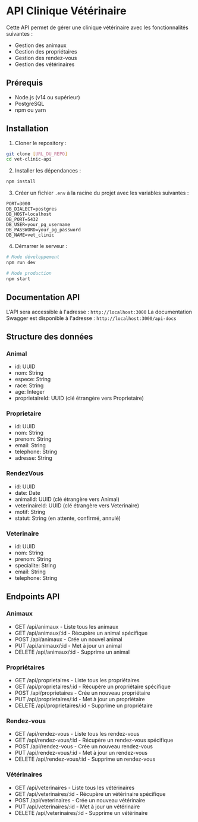 # API Clinique Vétérinaire

Cette API permet de gérer une clinique vétérinaire avec les fonctionnalités suivantes :
- Gestion des animaux
- Gestion des propriétaires
- Gestion des rendez-vous
- Gestion des vétérinaires

## Prérequis

- Node.js (v14 ou supérieur)
- PostgreSQL
- npm ou yarn

## Installation

1. Cloner le repository :
```bash
git clone [URL_DU_REPO]
cd vet-clinic-api
```

2. Installer les dépendances :
```bash
npm install
```

3. Créer un fichier `.env` à la racine du projet avec les variables suivantes :
```
PORT=3000
DB_DIALECT=postgres
DB_HOST=localhost
DB_PORT=5432
DB_USER=your_pg_username
DB_PASSWORD=your_pg_password
DB_NAME=vet_clinic
```

4. Démarrer le serveur :
```bash
# Mode développement
npm run dev

# Mode production
npm start
```

## Documentation API

L'API sera accessible à l'adresse : `http://localhost:3000`
La documentation Swagger est disponible à l'adresse : `http://localhost:3000/api-docs`

## Structure des données

### Animal
- id: UUID
- nom: String
- espece: String
- race: String
- age: Integer
- proprietaireId: UUID (clé étrangère vers Proprietaire)

### Proprietaire
- id: UUID
- nom: String
- prenom: String
- email: String
- telephone: String
- adresse: String

### RendezVous
- id: UUID
- date: Date
- animalId: UUID (clé étrangère vers Animal)
- veterinaireId: UUID (clé étrangère vers Veterinaire)
- motif: String
- statut: String (en attente, confirmé, annulé)

### Veterinaire
- id: UUID
- nom: String
- prenom: String
- specialite: String
- email: String
- telephone: String

## Endpoints API

### Animaux
- GET /api/animaux - Liste tous les animaux
- GET /api/animaux/:id - Récupère un animal spécifique
- POST /api/animaux - Crée un nouvel animal
- PUT /api/animaux/:id - Met à jour un animal
- DELETE /api/animaux/:id - Supprime un animal

### Propriétaires
- GET /api/proprietaires - Liste tous les propriétaires
- GET /api/proprietaires/:id - Récupère un propriétaire spécifique
- POST /api/proprietaires - Crée un nouveau propriétaire
- PUT /api/proprietaires/:id - Met à jour un propriétaire
- DELETE /api/proprietaires/:id - Supprime un propriétaire

### Rendez-vous
- GET /api/rendez-vous - Liste tous les rendez-vous
- GET /api/rendez-vous/:id - Récupère un rendez-vous spécifique
- POST /api/rendez-vous - Crée un nouveau rendez-vous
- PUT /api/rendez-vous/:id - Met à jour un rendez-vous
- DELETE /api/rendez-vous/:id - Supprime un rendez-vous

### Vétérinaires
- GET /api/veterinaires - Liste tous les vétérinaires
- GET /api/veterinaires/:id - Récupère un vétérinaire spécifique
- POST /api/veterinaires - Crée un nouveau vétérinaire
- PUT /api/veterinaires/:id - Met à jour un vétérinaire
- DELETE /api/veterinaires/:id - Supprime un vétérinaire 